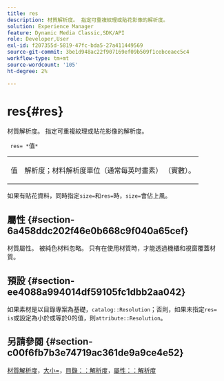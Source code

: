 ```yaml
---
title: res
description: 材質解析度。 指定可重複紋理或貼花影像的解析度。
solution: Experience Manager
feature: Dynamic Media Classic,SDK/API
role: Developer,User
exl-id: f207355d-5819-47fc-bda5-27a411449569
source-git-commit: 3be1d948ac22f907169ef09b509f1cebceaec5c4
workflow-type: tm+mt
source-wordcount: '105'
ht-degree: 2%

---
```


# res{#res}

材質解析度。 指定可重複紋理或貼花影像的解析度。

` res= *`值`*`

<table id="simpletable_2004B804D46E43C090E59BBFF8144598"> 
 <tr class="strow"> 
  <td class="stentry"> <p> <span class="varname">值</span> </p> </td> 
  <td class="stentry"> <p>解析度；材料解析度單位（通常每英吋畫素） （實數）。 </p> </td> 
 </tr> 
</table>

如果有貼花資料，同時指定`size=`和`res=`時，`size=`會佔上風。

## 屬性 {#section-6a458ddc202f46e0b668c9f040a65cef}

材質屬性。 被純色材料忽略。 只有在使用材質時，才能透過機櫃和視窗覆蓋材質。

## 預設 {#section-ee4088a994014df59105fc1dbb2aa042}

如果素材是以目錄專案為基礎，`catalog::Resolution`；否則，如果未指定`res= is`或設定為小於或等於0的值，則`attribute::Resolution`。

## 另請參閱 {#section-c00f6fb7b3e74719ac361de9a9ce4e52}

[材質解析度](../../../../../ir-api/http-protocol/image-rendering-api-ref/c-ir-http-protocol-ref/c-ir-http-protocol-syntax-and-features/c-ir-vignettes/c-ir-material-resolution.md#concept-f60103c64e324e2cae78bd76dfb4de8b)，[大小=](../../../../../ir-api/http-protocol/image-rendering-api-ref/c-ir-http-protocol-ref/c-ir-http-protocol-command-reference/r-ir-http-size.md#reference-1220d6fbcde4479aba91de7adacdc988)，[目錄：：解析度](../../../../../ir-api/material-cat/image-rendering-api-ref/c-ir-material-catalog/c-ir-material-data-reference/r-ir-resolution-dataref.md#reference-6a2d64c2d72b438fade58a3391569da7)，[屬性：：解析度](../../../../../ir-api/material-cat/image-rendering-api-ref/c-ir-material-catalog/c-ir-attributes-reference/r-ir-resolution.md#reference-09fe14e6bfbf4db6b7f4369fffecc806)
